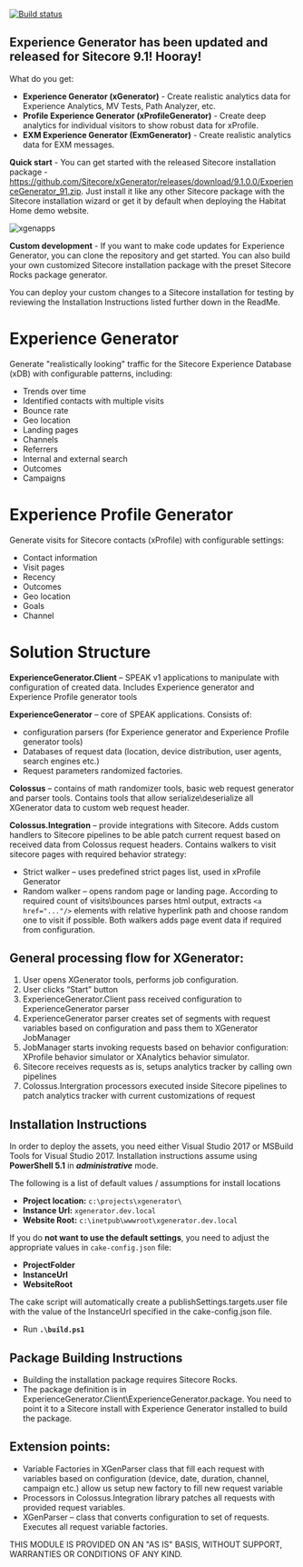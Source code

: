 [![Build status](https://ci.appveyor.com/api/projects/status/b610w5q4qosfyh7r/branch/master?svg=true)](https://ci.appveyor.com/project/jeanfrancoislarente/xgenerator/branch/master)

## Experience Generator has been updated and released for Sitecore 9.1! Hooray!

What do you get:
- **Experience Generator (xGenerator)** - Create realistic analytics data for Experience Analytics, MV Tests, Path Analyzer, etc.
- **Profile Experience Generator (xProfileGenerator)** - Create deep analytics for individual visitors to show robust data for xProfile.
- **EXM Experience Generator (ExmGenerator)** - Create realistic analytics data for EXM messages.

**Quick start** - You can get started with the released Sitecore installation package - https://github.com/Sitecore/xGenerator/releases/download/9.1.0.0/ExperienceGenerator_91.zip. Just install it like any other Sitecore package with the Sitecore installation wizard or get it by default when deploying the Habitat Home demo website.

![xgenapps](https://user-images.githubusercontent.com/2945323/49397102-b5669c80-f708-11e8-86d6-bc71e358a09d.jpg)

**Custom development** - If you want to make code updates for Experience Generator, you can clone the repository and get started. You can also build your own customized Sitecore installation package with the preset Sitecore Rocks package generator.

You can deploy your custom changes to a Sitecore installation for testing by reviewing the Installation Instructions listed further down in the ReadMe.

# Experience Generator

Generate "realistically looking" traffic for the Sitecore Experience Database (xDB) with configurable patterns, including:

 - Trends over time
 - Identified contacts with multiple visits
 - Bounce rate
 - Geo location
 - Landing pages
 - Channels
 - Referrers
 - Internal and external search
 - Outcomes
 - Campaigns

# Experience Profile Generator

Generate visits for Sitecore contacts (xProfile) with configurable settings:

 - Contact information
 - Visit pages
 - Recency
 - Outcomes
 - Geo location
 - Goals
 - Channel

# Solution Structure

**ExperienceGenerator.Client** – SPEAK v1 applications to manipulate with configuration of created data. 
Includes Experience generator and Experience Profile generator tools

**ExperienceGenerator** – core of SPEAK applications.
Consists of:
*	configuration parsers (for Experience generator and Experience Profile generator tools)
*	Databases of request data (location, device distribution, user agents, search engines etc.)
*	Request parameters randomized factories.
	
**Colossus** – contains of math randomizer tools, basic web request generator and parser tools.
Contains tools that allow serialize\deserialize all XGenerator data to custom web request header.

**Colossus.Integration** – provide integrations with Sitecore. 
Adds custom handlers to Sitecore pipelines to be able patch current request based on received data from Colossus request headers.
Contains walkers to visit sitecore pages with required behavior strategy:
*	Strict walker – uses predefined strict pages list, used in xProfile Generator
* Random walker – opens random page or landing page. According to required count of visits\bounces parses html output, extracts `<a href="..."/>` elements with relative hyperlink path and choose random one to visit if possible.
Both walkers adds page event data if required from configuration.

## General processing flow for XGenerator:
1.	User opens XGenerator tools, performs job configuration.
2.	User clicks “Start” button
3.	ExperienceGenerator.Client pass received configuration to ExperienceGenerator parser
4.	ExperienceGenerator parser creates set of segments with request variables based on configuration and pass them to XGenerator JobManager
5.	JobManager starts invoking requests based on behavior configuration: XProfile behavior simulator or XAnalytics behavior simulator.
6.	Sitecore receives requests as is, setups analytics tracker by calling own pipelines
7.	Colossus.Intergration processors executed inside Sitecore pipelines to patch analytics tracker with current customizations of request

## Installation Instructions
In order to deploy the assets, you need either Visual Studio 2017 or MSBuild Tools for Visual Studio 2017.
Installation instructions assume using **PowerShell 5.1** in _**administrative**_ mode.

The following is a list of default values / assumptions for install locations

- **Project location:**	    	`c:\projects\xgenerator\`
- **Instance Url:**				`xgenerator.dev.local`
- **Website Root:**				`c:\inetpub\wwwroot\xgenerator.dev.local`

If you do **not want to use the default settings**, you need to adjust the appropriate values in `cake-config.json` file:

- **ProjectFolder**
- **InstanceUrl**
- **WebsiteRoot**

The cake script will automatically create a publishSettings.targets.user file with the value of the InstanceUrl specified in the cake-config.json file.

- Run **`.\build.ps1`**

## Package Building Instructions
- Building the installation package requires Sitecore Rocks.
- The package definition is in ExperienceGenerator.Client\ExperienceGenerator.package. You need to point it to a Sitecore install with Experience Generator installed to build the package.

## Extension points:
*	Variable Factories in XGenParser class that fill each request with variables based on configuration (device, date, duration, channel, campaign etc.) allow us setup new factory to fill new request variable
*	Processors in Colossus.Integration library patches all requests with provided request variables.
*	XGenParser – class that converts configuration to set of requests. Executes all request variable factories.

THIS MODULE IS PROVIDED ON AN "AS IS" BASIS, WITHOUT SUPPORT, WARRANTIES OR CONDITIONS OF ANY KIND.
